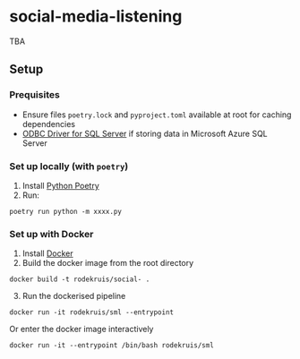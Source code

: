 # social-media-listening
TBA

## Setup

### Prequisites
- Ensure files `poetry.lock` and `pyproject.toml` available at root for caching dependencies
- [ODBC Driver for SQL Server](https://learn.microsoft.com/en-us/sql/connect/odbc/download-odbc-driver-for-sql-server?view=sql-server-ver16) if storing data in Microsoft Azure SQL Server 

### Set up locally (with `poetry`)
1. Install [Python Poetry](https://python-poetry.org/docs/)
2. Run:
```
poetry run python -m xxxx.py
```

### Set up with Docker 
1. Install [Docker](https://www.docker.com/get-started)
2. Build the docker image from the root directory
```
docker build -t rodekruis/social- .
```
3. Run the dockerised pipeline
```
docker run -it rodekruis/sml --entrypoint
```
Or enter the docker image interactively
```
docker run -it --entrypoint /bin/bash rodekruis/sml
```